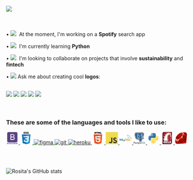 <img src="https://res.cloudinary.com/djiwfu4hh/image/upload/v1626890991/greet_a35qx5.png"><br><br><br>

• <img src="https://res.cloudinary.com/djiwfu4hh/image/upload/v1626880893/gears_hi2nk8.png" height="24">&#160;&#160;At the moment, I'm working on a <strong>Spotify</strong> search app

• <img src="https://res.cloudinary.com/djiwfu4hh/image/upload/v1626881052/grow_uvp9tw.png" height="24">&#160;&#160;I'm currently learning <strong>Python</strong>

• <img src="https://res.cloudinary.com/djiwfu4hh/image/upload/v1626890677/puzzle_ybvb32.png" height="24">&#160;&#160;I'm looking to collaborate on projects that involve <strong>sustainability</strong> and <strong>fintech</strong>

• <img src="https://res.cloudinary.com/djiwfu4hh/image/upload/v1626881628/ideas_abfqea.png" height="26">&#160;Ask me about creating cool <strong>logos</strong>:<br><br>
<div>
  <img src="https://res.cloudinary.com/djiwfu4hh/image/upload/v1626873318/amble_druplz.png" width="180">
  <img src="https://res.cloudinary.com/djiwfu4hh/image/upload/v1623796487/1200x630_logo_link_image_zknhbu.jpg" width="180">
  <img src="https://res.cloudinary.com/djiwfu4hh/image/upload/v1626872337/flockfavicon_xozvvy.png" width="98">
  <img src="https://res.cloudinary.com/djiwfu4hh/image/upload/v1625693621/logo_ky0mb2.png" width="180">
  <img src="https://res.cloudinary.com/djiwfu4hh/image/upload/v1626872323/RASTlogo_etba3p.png" width="180">
</div><br><br>

<h3>These are some of the languages and tools I like to use:</h3>

<p align="left"> <a href="https://getbootstrap.com" target="_blank"> <img src="https://raw.githubusercontent.com/devicons/devicon/master/icons/bootstrap/bootstrap-plain-wordmark.svg" alt="bootstrap" width="34" height="34"/> </a> <a href="https://www.w3schools.com/css/" target="_blank"> <img src="https://raw.githubusercontent.com/devicons/devicon/master/icons/css3/css3-original-wordmark.svg" alt="css3" width="34" height="34"/> </a> <a href="https://www.figma.com/" target="_blank"> <img src="https://www.vectorlogo.zone/logos/figma/figma-icon.svg" alt="figma" width="34" height="34"/> </a> <a href="https://git-scm.com/" target="_blank"> <img src="https://www.vectorlogo.zone/logos/git-scm/git-scm-icon.svg" alt="git" width="34" height="34"/> </a> <a href="https://heroku.com" target="_blank"> <img src="https://www.vectorlogo.zone/logos/heroku/heroku-icon.svg" alt="heroku" width="34" height="34"/> </a> <a href="https://www.w3.org/html/" target="_blank"> <img src="https://raw.githubusercontent.com/devicons/devicon/master/icons/html5/html5-original-wordmark.svg" alt="html5" width="34" height="34"/> </a> <a href="https://developer.mozilla.org/en-US/docs/Web/JavaScript" target="_blank"> <img src="https://raw.githubusercontent.com/devicons/devicon/master/icons/javascript/javascript-original.svg" alt="javascript" width="34" height="34"/> </a> <a href="https://www.mysql.com/" target="_blank"> <img src="https://raw.githubusercontent.com/devicons/devicon/master/icons/mysql/mysql-original-wordmark.svg" alt="mysql" width="34" height="34"/> </a> <a href="https://www.postgresql.org" target="_blank"> <img src="https://raw.githubusercontent.com/devicons/devicon/master/icons/postgresql/postgresql-original-wordmark.svg" alt="postgresql" width="34" height="34"/> </a> <a href="https://www.python.org" target="_blank"> <img src="https://raw.githubusercontent.com/devicons/devicon/master/icons/python/python-original.svg" alt="python" width="34" height="34"/> </a> <a href="https://rubyonrails.org" target="_blank"> <img src="https://raw.githubusercontent.com/devicons/devicon/master/icons/rails/rails-original-wordmark.svg" alt="rails" width="34" height="34"/> </a> <a href="https://www.ruby-lang.org/en/" target="_blank"> <img src="https://raw.githubusercontent.com/devicons/devicon/master/icons/ruby/ruby-original.svg" alt="ruby" width="34" height="34"/> </a> </p><br><br>

![Rosita's GitHub stats](https://github-readme-stats.vercel.app/api?username=rositahere&count_private=true)
